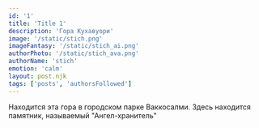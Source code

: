 ```yaml
---
id: '1'
title: 'Title 1'
description: 'Гора Кухавуори'
image: '/static/stich.png'
imageFantasy: '/static/stich_ai.png'
authorPhoto: '/static/stich_ava.png'
authorName: 'stich'
emotion: 'calm'
layout: post.njk
tags: ['posts', 'authorsFollowed']
---
```


Находится эта гора в городском парке Ваккосалми. Здесь находится памятник, называемый "Ангел-хранитель"

